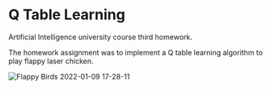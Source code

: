 # Q Table Learning
 
Artificial Intelligence university course third homework.

The homework assignment was to implement a Q table learning algorithm to play flappy laser chicken.
 
![Flappy Birds 2022-01-09 17-28-11](https://user-images.githubusercontent.com/63722535/148691431-3eddf808-4c5a-4db3-89a4-5af5a11981f1.gif)
